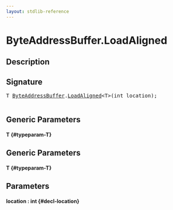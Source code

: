 ```yaml
---
layout: stdlib-reference
---
```


# ByteAddressBuffer\.LoadAligned

## Description





## Signature 

<pre>
<span class="code_type">T</span> <a href="/stdlib-reference/types/ByteAddressBuffer/index" class="code_type">ByteAddressBuffer</a>.<a href="/stdlib-reference/types/ByteAddressBuffer/LoadAligned">LoadAligned</a>&lt;<span class="code_type">T</span>&gt;(<span class="code_keyword">int</span> <span class='code_param'>location</span>);

</pre>

## Generic Parameters

#### T {#typeparam-T}

## Generic Parameters

#### T {#typeparam-T}

## Parameters

#### location  : int {#decl-location}

